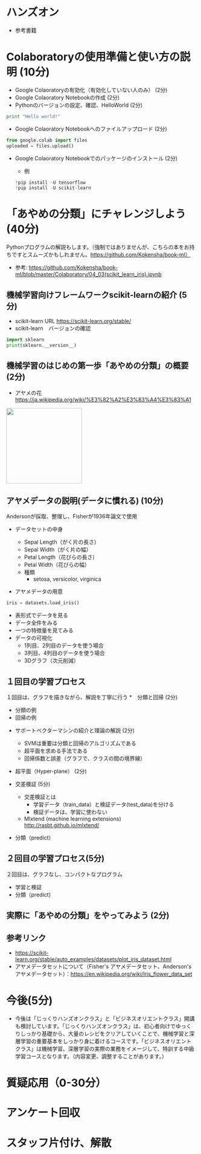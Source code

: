 # ハンズオン
* 参考書籍


# Colaboratoryの使用準備と使い方の説明 (10分)

* Google Colaoratoryの有効化（有効化していない人のみ） (2分)
* Google Colaoratory Notebookの作成 (2分)
* Pythonのバージョンの設定、確認、HelloWorld (2分)
```Python
print "Hello world!"
```
* Google Colaoratory Notebookへのファイルアップロード (2分)
```Python
from google.colab import files
uploaded = files.upload()
```
* Google Colaoratory Notebookでのパッケージのインストール (2分)

  - 例
  ```Python
  !pip install -U tensorflow
  !pip install -U scikit-learn
  ```

# 「あやめの分類」にチャレンジしよう (40分)

Pythonプログラムの解説もします。（強制ではありませんが、こちらの本をお持ちですとスムーズかもしれません。https://github.com/Kokensha/book-ml）

* 参考: https://github.com/Kokensha/book-ml/blob/master/Colaboratory/04_03(scikit_learn_iris).ipynb

## 機械学習向けフレームワークscikit-learnの紹介 (5分)
  - scikit-learn URL https://scikit-learn.org/stable/
  - scikit-learn　バージョンの確認
  ```Python
  import sklearn
  print(sklearn.__version__)
  ```
## 機械学習のはじめの第一歩「あやめの分類」の概要 (2分)
  
  - アヤメの花　https://ja.wikipedia.org/wiki/%E3%82%A2%E3%83%A4%E3%83%A1
  <img src="https://upload.wikimedia.org/wikipedia/commons/thumb/0/0d/Iris_sanguinea_01.JPG/1280px-Iris_sanguinea_01.JPG" width=200 />

## アヤメデータの説明(データに慣れる) (10分) 
Andersonが採取、整理し、Fisherが1936年論文で使用

* データセットの中身
  - Sepal Length（がく片の長さ）
  - Sepal Width（がく片の幅）
  - Petal Length（花びらの長さ）
  - Petal Width（花びらの幅）
  - 種類
    - setosa, versicolor, virginica
  
* アヤメデータの用意
```Python
iris = datasets.load_iris()
```

* 表形式でデータを見る
* データ全件をみる
* 一つの特徴量を見てみる
* データの可視化
  - 1列目、2列目のデータを使う場合
  - 3列目、4列目のデータを使う場合
  - 3Dグラフ（次元削減）

## １回目の学習プロセス
１回目は、グラフを描きながら、解説を丁寧に行う
*　分類と回帰 (2分)
  - 分類の例
  - 回帰の例

* サポートベクターマシンの紹介と理論の解説 (2分)
  - SVMは重要は分類と回帰のアルゴリズムである
  - 超平面を求める手法である
  - 回帰係数と誤差（グラフで、クラスの間の境界線）

* 超平面（Hyper-plane） (2分)

* 交差検証 (5分)
  - 交差検証とは
    - 学習データ（train_data）と検証データ(test_data)を分ける
    - 検証データは、学習に使わない
  - Mlxtend (machine learning extensions)  http://rasbt.github.io/mlxtend/
  
* 分類（predict）

## ２回目の学習プロセス(5分)
２回目は、グラフなし、コンパクトなプログラム
* 学習と検証
* 分類（predict）

## 実際に「あやめの分類」をやってみよう  (2分)

## 参考リンク
* https://scikit-learn.org/stable/auto_examples/datasets/plot_iris_dataset.html
* アヤメデータセットについて（Fisher's アヤメデータセット、Anderson's アヤメデータセット）：https://en.wikipedia.org/wiki/Iris_flower_data_set


# 今後(5分)

* 今後は「じっくりハンズオンクラス」と「ビジネスオリエントクラス」開講も検討しています。「じっくりハンズオンクラス」は、初心者向けでゆっくりしっかり基礎から、大量のレシピをクリアしていくことで、機械学習と深層学習の重要基本をしっかり身に着けるコースです。「ビジネスオリエントクラス」は機械学習、深層学習の実際の業務をイメージして、特訓する中級学習コースとなります。（内容変更、調整することがあります。）

# 質疑応用（0-30分）

# アンケート回収

# スタッフ片付け、解散

